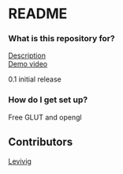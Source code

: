 # README #


### What is this repository for? ###

[Description](https://docs.google.com/document/d/1hbWCTuB8P8HgKGj6AfJovJAuGkNbnd-_Syp4OWT2lLE/edit)  
[Demo video](https://drive.google.com/file/d/0B1Fw4bZe5GoeYnNJV2NQSDJiR0U/view)  

0.1 initial release

### How do I get set up? ###

Free GLUT and opengl 


## Contributors

[Levivig](https://twitter.com/Levivig)
